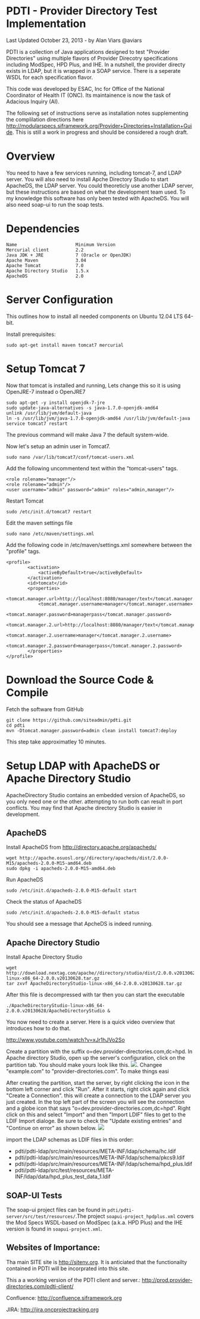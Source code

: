 PDTI - Provider Directory Test Implementation
=============================================

Last Updated October 23, 2013 - by Alan Viars @aviars

PDTI is a collection of Java applications designed to test "Provider Directories" using multiple flavors of Provider Direcotry specifications including ModSpec, HPD Plus, and IHE. In a nutshell, the provider directy exists in LDAP, but it is wrapped in a SOAP service.  There is a seperate WSDL for each specification flavor.

This code was developed by ESAC, Inc for Office of the National Coordinator of Health IT (ONC).  Its maintainence is now the task of Adacious Inquiry (AI).


The following set of instructions serve as installation notes supplementing the complilation directions here http://modularspecs.siframework.org/Provider+Directories+Installation+Guide.  This is still a work in progress and should be considered a rough draft.


Overview
========

You need to have a few services running, including tomcat-7, and LDAP server.  You will also need to install Apche Directory Studio to start ApacheDS, the LDAP server. You could theoreticly use another LDAP server, but these instructions are based on what the development team used.  To my knowledge this software has only been tested with ApacheDS.  You will also need soap-ui to run the soap tests.



Dependencies
===========

    Name                      Minimum Version
    Mercurial client          2.2
    Java JDK + JRE            7 (Oracle or OpenJDK)
    Apache Maven              3.04
    Apache Tomcat             7.0
    Apache Directory Studio   1.5.x
    ApacheDS				  2.0


Server Configuration
====================

This outlines how to install all needed components on Ubuntu 12.04 LTS 64-bit.

Install prerequisites:

    sudo apt-get install maven tomcat7 mercurial

Setup Tomcat 7
==============

Now that tomcat is installed and running, Lets change this so it is using OpenJRE-7 instead o OpenJRE7

    sudo apt-get -y install openjdk-7-jre
    sudo update-java-alternatives -s java-1.7.0-openjdk-amd64
    unlink /usr/lib/jvm/default-java
    ln -s /usr/lib/jvm/java-1.7.0-openjdk-amd64 /usr/lib/jvm/default-java
    service tomcat7 restart

The previous command  will make Java 7 the default system-wide.


Now let's setup an admin user in Tomcat7.

    sudo nano /var/lib/tomcat7/conf/tomcat-users.xml

Add the following uncommentend text within the "tomcat-users" tags.

    <role rolename="manager"/>
    <role rolename="admin"/>
    <user username="admin" password="admin" roles="admin,manager"/>


Restart Tomcat

    sudo /etc/init.d/tomcat7 restart

Edit the maven settings file

    sudo nano /etc/maven/settings.xml


Add the following code in /etc/maven/settings.xml somewhere between the "profile" tags.

    <profile>
            <activation>
                <activeByDefault>true</activeByDefault>
            </activation>
            <id>tomcat</id>
            <properties>
                <tomcat.manager.url>http://localhost:8080/manager/text</tomcat.manager.url>
                <tomcat.manager.username>manager</tomcat.manager.username>
                <tomcat.manager.password>managerpass</tomcat.manager.password>
                <tomcat.manager.2.url>http://localhost:8080/manager/text</tomcat.manager.2.url>
                <tomcat.manager.2.username>manager</tomcat.manager.2.username>
                <tomcat.manager.2.password>managerpass</tomcat.manager.2.password>
            </properties>
    </profile>

Download the Source Code & Compile
==================================

Fetch the software from GitHub

    git clone https://github.com/siteadmin/pdti.git
    cd pdti
    mvn -Dtomcat.manager.password=admin clean install tomcat7:deploy

This step take approximatley 10 minutes.

Setup LDAP with ApacheDS or Apache Directory Studio
====================================================


ApacheDirectory Studio contains an embedded version of ApacheDS, so you only need one or the 
other. attempting to run both can result in port conflicts.  You may find that Apache directory Studio is easier in development.

ApacheDS
--------


Install ApacheDS from http://directory.apache.org/apacheds/

    wget http://apache.osuosl.org//directory/apacheds/dist/2.0.0-M15/apacheds-2.0.0-M15-amd64.deb
    sudo dpkg -i apacheds-2.0.0-M15-amd64.deb


Run ApacheDS

    sudo /etc/init.d/apacheds-2.0.0-M15-default start

Check the status of ApacheDS

    sudo /etc/init.d/apacheds-2.0.0-M15-default status

You should see a message that ApcheDS is indeed running.

Apache Directory Studio
-----------------------


Install Apache Directory Studio

    wget http://download.nextag.com/apache//directory/studio/dist/2.0.0.v20130628/ApacheDirectoryStudio-linux-x86_64-2.0.0.v20130628.tar.gz
    tar zxvf ApacheDirectoryStudio-linux-x86_64-2.0.0.v20130628.tar.gz

After this file is decompressed with tar then you can start the executable

    ./ApacheDirectoryStudio-linux-x86_64-2.0.0.v20130628/ApacheDirectoryStudio &

You now need to create a server. Here is a quick video overview that introduces how to do that.

http://www.youtube.com/watch?v=xJr1hJVo2So


Create a partition with the suffix o=dev.provider-directories.com,dc=hpd. In Apache directory Studio, open up the server's configuration, click on the partition tab.  You should make yours look like this. <img src="http://oncsiteadmin.s3.amazonaws.com/partitions.png">. Changee "example.com" to "provider-directories.com".  To make things easi





After creating the partition, start the server, by right clicking the icon in the bottom left corner and click "Run". After it starts, right click again and click "Create a Connection". this will create a connection to the LDAP server you just created. In the top left part of the screen you will see the connection and a globe icon that says "o=dev.provider-directories.com,dc=hpd". Right click on this and select "Import" and then "Import LDIF" files to get to the LDIF Import dialoge.  Be sure to check the "Update existing entries" and "Continue on error" as shown below.
<img src="http://oncsiteadmin.s3.amazonaws.com/LDIFimport.png">


import the LDAP schemas as LDIF files in this order:

* pdti/pdti-ldap/src/main/resources/META-INF/ldap/schema/hc.ldif
* pdti/pdti-ldap/src/main/resources/META-INF/ldap/schema/pkcs9.ldif
* pdti/pdti-ldap/src/main/resources/META-INF/ldap/schema/hpd_plus.ldif
* pdti/pdti-ldap/src/test/resources/META-INF/ldap/data/hpd_plus_test_data_1.ldif


SOAP-UI Tests
-------------

The soap-ui project files can be found in  `pdti/pdti-server/src/test/resources/`.The project `soapui-project_hpdplus.xml` covers the Mod Specs WSDL-based on ModSpec (a.k.a. HPD Plus) and the IHE version is found in `soapui-project.xml`.



Websites of Importance:
-----------------------

Tha main SITE site is  http://sitenv.org.  It is anticiated that the functionailty contained in PDTI will be incorprated into this site.


This a a working version of the PDTI client and server.: http://prod.provider-directories.com/pdti-client/


Confluence: http://confluence.siframework.org


JIRA: http://jira.oncprojectracking.org




